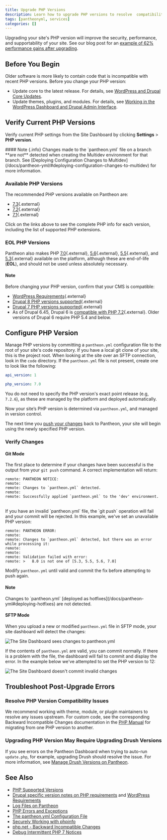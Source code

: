 ```yaml
---
title: Upgrade PHP Versions
description: Learn how to upgrade PHP versions to resolve  compatibility issues.
tags: [pantheonyml, services]
categories: []
---
```

Upgrading your site's PHP version will improve the security, performance, and supportability of your site. See our blog post for an [example of 62% performance gains after upgrading](https://pantheon.io/blog/php-7-now-available-all-sites-pantheon).

## Before You Begin
Older software is more likely to contain code that is incompatible with recent PHP versions. Before you change your PHP version:

- Update core to the latest release. For details, see [WordPress and Drupal Core Updates](/docs/core-updates/).
- Update themes, plugins, and modules. For details, see [Working in the WordPress Dashboard and Drupal Admin Interface](/docs/cms-admin/).

## Verify Current PHP Versions
Verify current PHP settings from the Site Dashboard by clicking **Settings** > **PHP version**.

<div class="alert alert-info" role="alert" markdown="1">
#### Note {.info}
Changes made to the `pantheon.yml` file on a branch **are not** detected when creating the Multidev environment for that branch. See [Deploying Configuration Changes to Multidev](/docs/pantheon-yml/#deploying-configuration-changes-to-multidev) for more information.
</div>

### Available PHP Versions
The recommended PHP versions available on Pantheon are:

- [7.3](https://v73-php-info.pantheonsite.io/){.external}
- [7.2](https://v72-php-info.pantheonsite.io/){.external}
- [7.1](https://v71-php-info.pantheonsite.io/){.external}

Click on the links above to see the complete PHP info for each version, including the list of supported PHP extensions.

### EOL PHP Versions
Pantheon also makes PHP [7.0](https://v70-php-info.pantheonsite.io/){.external}, [5.6](https://v56-php-info.pantheonsite.io/){.external}, [5.5](https://v55-php-info.pantheonsite.io/){.external}, and [5.3](https://v53-php-info.pantheonsite.io/){.external} available on the platform, although these are end-of-life (**EOL**), and should not be used unless absolutely necessary.

<div markdown="1" class="alert alert-info" role="alert">
<h4 class="info">Note</h4>
<p markdown="1">Before changing your PHP version, confirm that your CMS is compatible:</p>

* [WordPress Requirements](https://wordpress.org/about/requirements/){.external}
* [Drupal 8 PHP versions supported](https://www.drupal.org/docs/8/system-requirements/php-requirements#php_required){.external}
* [Drupal 7 PHP versions supported](https://www.drupal.org/docs/7/system-requirements/drupal-7-php-requirements#php_required){.external}
* As of Drupal 6.45, Drupal 6 is [compatible with PHP 7.2](https://www.mydropwizard.com/blog/announcing-drupal-645-and-selected-contrib-php-72){.external}. Older versions of Drupal 6 require PHP 5.4 and below.
</p></div>

## Configure PHP Version
Manage PHP versions by committing a `pantheon.yml` configuration file to the root of your site's code repository. If you have a local git clone of your site, this is the project root. When looking at the site over an SFTP connection, look in the `code` directory. If the `pantheon.yml` file is not present, create one to look like the following:

```yaml
api_version: 1

php_version: 7.0
```

You do not need to specify the PHP version's exact point release (e.g, `7.2.6`), as these are managed by the platform and deployed automatically.

Now your site’s PHP version is determined via `pantheon.yml`, and managed in version control.

The next time you [push your changes](/docs/git#push-changes-to-pantheon) back to Pantheon, your site will begin using the newly specified PHP version.

### Verify Changes

#### Git Mode

The first place to determine if your changes have been successful is the output from your `git push` command. A correct implementation will return:

```
remote: PANTHEON NOTICE:
remote:
remote: Changes to `pantheon.yml` detected.
remote:
remote: Successfully applied `pantheon.yml` to the 'dev' environment.
```
<br>
If you have an invalid `pantheon.yml` file, the `git push` operation will fail and your commit will be rejected. In this example, we've set an unavailable PHP version:

```
remote: PANTHEON ERROR:
remote:
remote: Changes to `pantheon.yml` detected, but there was an error while processing it:
remote:
remote:
remote: Validation failed with error:
remote: >   8.0 is not one of [5.3, 5.5, 5.6, 7.0]
```

Modify `pantheon.yml` until valid and commit the fix before attempting to push again.

<div markdown="1" class="alert alert-info" role="alert">
<h4 class="info">Note</h4>
<p markdown="1">Changes to `pantheon.yml` [deployed as hotfixes](/docs/pantheon-yml#deploying-hotfixes) are not detected.</p>
</div>

#### SFTP Mode

When you upload a new or modified `pantheon.yml` file in SFTP mode, your site dashboard will detect the changes:

![The Site Dashboard sees changes to pantheon.yml](/source/docs/assets/images/dashboard/pantheon-yml-changes-sftp.png)

If the contents of `pantheon.yml` are valid, you can commit normally. If there is a problem with the file, the dashboard will fail to commit and display the error. In the example below we've attempted to set the PHP version to 12:

![The Site Dashboard doesn't commit invalid changes](/source/docs/assets/images/dashboard/pantheon-yml-failure-sftp.png)

## Troubleshoot Post-Upgrade Errors

### Resolve PHP Version Compatibility Issues

We recommend working with theme, module, or plugin maintainers to resolve any issues upstream. For custom code, see the corresponding Backward Incompatible Changes documentation in the [PHP Manual](https://secure.php.net/manual/en/appendices.php) for migrating from one PHP version to another.

### Upgrading PHP Version May Require Upgrading Drush Versions

If you see errors on the Pantheon Dashboard when trying to auto-run `update.php`, for example, upgrading Drush should resolve the issue. For more information, see [Manage Drush Versions on Pantheon](https://pantheon.io/docs/drush-versions/#configure-drush-version).



## See Also

* [PHP Supported Versions](https://secure.php.net/supported-versions.php)
* [Drupal specific version notes on PHP requirements](https://www.drupal.org/requirements/php#drupalversions) and [WordPress Requirements](https://wordpress.org/about/requirements/)
* [Log Files on Pantheon](/docs/logs)
* [PHP Errors and Exceptions](/docs/php-errors/)
* [The pantheon.yml Configuration File](/docs/pantheon-yml/)
* [Securely Working with phpinfo](/docs/phpinfo/)
* [php.net - Backward Incompatible Changes](https://secure.php.net/manual/en/migration70.incompatible.php)
* [Debug Intermittent PHP 7 Notices](/docs/deprecated-constructor-notices)
